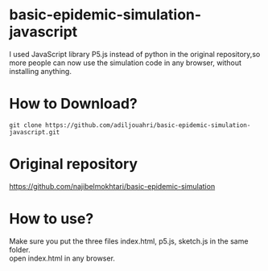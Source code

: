 # basic-epidemic-simulation-javascript
I used JavaScript library P5.js instead of python in the original repository,so more people can now use the simulation code in any browser, without installing anything.

# How to Download?

```git clone https://github.com/adiljouahri/basic-epidemic-simulation-javascript.git```

# Original repository 
https://github.com/najibelmokhtari/basic-epidemic-simulation
 
 # How to use?
 Make sure you put the three files index.html, p5.js, sketch.js in the same folder. <br/>
 open index.html in any browser. 
